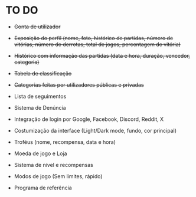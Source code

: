 # TO DO

- ~~Conta de utilizador~~

- ~~Exposição do perfil (nome, foto, histórico de partidas, número de vitórias, número de derrotas, total de jogos, percentagem de vitória)~~

- ~~Histórico com informação das partidas (data e hora, duração, vencedor, categoria)~~

- ~~Tabela de classificação~~

- ~~Categorias feitas por utilizadores públicas e privadas~~

- Lista de seguimentos

- Sistema de Denúncia

- Integração de login por Google, Facebook, Discord, Reddit, X

- Costumização da interface (Light/Dark mode, fundo, cor principal)

- Troféus (nome, recompensa, data e hora)

- Moeda de jogo e Loja

- Sistema de nível e recompensas

- Modos de jogo (Sem limites, rápido)

- Programa de referência

